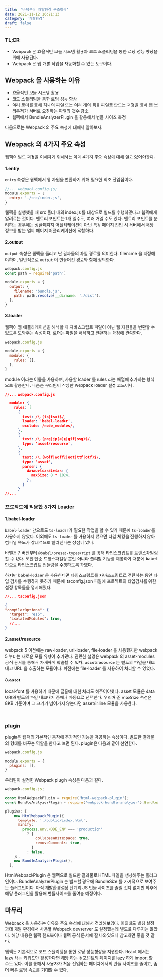 ```yaml
---
title: '바닥부터 개발환경 구축하기'
date: 2021-11-12 16:21:13
category: '개발환경'
draft: false
---
```


### TL;DR

- Webpack 은 효율적인 모듈 시스템 활용과 코드 스플리팅을 통한 로딩 성능 향상을 위해 사용된다.
- Webpack 은 웹 개발 작업을 자동화할 수 있는 도구이다.

## Webpack 을 사용하는 이유

- 효율적인 모듈 시스템 활용
- 코드 스플리팅을 통한 로딩 성능 향상
- 여러 로더를 통해 하나의 파일 또는 여러 개의 묶음 파일로 만드는 과정을 통해 웹 브라우저가 서버로 요청하는 파일의 갯수 감소
- 웹팩에서 BundleAnalyzerPlugin 을 활용해서 번들 사이즈 측정

다음으로는 Webpack 의 주요 속성에 대해서 알아보자.

## Webpack 의 4가지 주요 속성

웹팩의 빌드 과정을 이해하기 위해서는 아래 4가지 주요 속성에 대해 알고 있어야한다.

#### 1.entry

`entry` 속성은 웹팩에서 웹 자원을 변환하기 위해 필요한 최초 진입점이다.

```js
//... webpack.config.js;
module.exports = {
  entry: './src/index.js',
}
```

웹팩을 실행했을 때 src 폴더 내의 index.js 를 대상으로 빌드를 수행하겠다고 웹팩에게 알려주는 것이다. 엔트리 포인트는 1개 일수도, 여러 개일 수도 있다. 엔트리 포인트를 분리하는 경우에는 싱글페이지 어플리케이션이 아닌 특정 페이지 진입 시 서버에서 해당 정보를 받는 멀티 페이지 어플리케이션에 적합하다.

#### 2.output

`output` 속성은 웹팩을 돌리고 난 결과물의 파일 경로를 의미한다.
filename 을 지정해야하며, 일반적으로 `output` 이 만들어진 경로와 함께 정의한다.

```jsx
webpack.config.js
const path = require('path')

module.exports = {
  output: {
    filename: 'bundle.js',
    path: path.resolve(__dirname, './dist'),
  },
}
```

#### 3.loader

웹팩이 웹 애플리케이션을 해석할 때 자바스크립트 파일이 아닌 웹 자원들을 변환할 수 있도록 도와주는 속성이다. 로더는 파일을 해석하고 변환하는 과정에 관여한다.

```js
webpack.config.js

module.exports = {
  module: {
    rules: [],
  },
}
```

module 이라는 이름을 사용하며, 사용할 loader 를 rules 라는 배열에 추가하는 형식으로 활용한다.
다음은 우리팀이 작성한 webpack loader 설정 코드이다.

```json
//... webpack.config.js

  module: {
    rules: [
      {
        test: /\.(ts|tsx)$/,
        loader: 'babel-loader',
        exclude: /node_modules/,
      },
      {
        test: /\.(png|jp(e)g|gif|svg)$/,
        type: 'asset/resource',
      },
      {
        test: /\.(woff|woff2|eot|ttf|otf)$/,
        type: 'asset',
        parser: {
          dataUrlCondition: {
            maxSize: 8 * 1024,
          },
        }
      }
//...
```

### 프로젝트에 적용한 3가지 Loader

#### 1.babel-loader

`babel-loader` 만으로도 `ts-loader`가 필요한 작업을 할 수 있기 때문에 `ts-loader`를 사용하지 않았다. 이외에도 `ts-loader` 를 사용하지 않으면 타입 체킹을 진행하지 않아 컴파일 속도가 상대적으로 빨라진다는 장점이 있다.

바벨은 7 버전부터 `@babel/preset-typescript` 를 통해 타입스크립트를 트랜스파일링 할 수 있다.
또한 단순 트랜스파일링 뿐만 아니라 폴리필 기능을 제공하기 때문에 babel 만으로 타입스크립트 번들링을 수행하도록 하였다.

하지만 babel-lodaer 을 사용한다면 타입스크립트를 자바스크립트로 전환하는 동안 타입 검사를 수행하지 못하기 때문에, tsconfig.json 파일에 프로젝트의 타입검사를 위한 설정 항목들을 명시해줬다.
<br/>

```json
//... tsconfig.json

{
"compilerOptions": {
  "target": "es5",
  "isolatedModules": true,
  //...
}
```

#### 2.asset/resource

webpack 5 이전에는 raw-loader, url-loader, file-loader 를 사용했지만 webpack 5 부터는 새로운 모듈 유형이
추가됐다. 관련한 설명은 webpack 의 asset-modules 공식 문서를 통해서 자세하게 학습할 수 있다. asset/resource 는 별도의 파일을 내보내고 URL 을 추출하는 모듈이다. 이전에는 file-loader 를 사용하여 처리할 수 있었다.

#### 3.asset

local-font 를 사용하기 때문에 글꼴에 대한 처리도 해주어야했다.
asset 모듈은 data URI와 별도의 파일 내보내기 중에서 자동으로 선택한다.
우리가 준 maxSize 속성은 8KB 기준이며 그 크기가 넘어가지 않는다면 asset/inline 모듈을 사용한다.

<br>

### plugin

plugin은 웹팩의 기본적인 동작에 추가적인 기능을 제공하는 속성이다. 빌드한 결과물의 형태를 바꾸는 역할을 한다고 보면 된다.
plugin은 다음과 같이 선언한다.

```js
webpack.config.js

module.exports = {
  plugins: [],
}
```

우리팀이 설정한 Webpack plugin 속성은 다음과 같다.

```js
webpack.config.js;

const HtmlWebpackPlugin = require('html-webpack-plugin');
const BundleAnalyzerPlugin = require('webpack-bundle-analyzer').BundleAnalyzerPlugin;

plugins: [
    new HtmlWebpackPlugin({
      template: './public/index.html',
      minify:
        process.env.NODE_ENV === 'production'
          ? {
              collapseWhitespace: true,
              removeComments: true,
            }
          : false,
    }),
    new BundleAnalyzerPlugin(),
  ],
```

HtmlWebpackPlugin 은 웹팩으로 빌드한 결과물로 HTML 파일을 생성해주는 플러그인이다. BundleAnalyzerPlugin 는 빌드할 경우에 BundleSize 를 가시적으로 보여주는 플러그인이다. 아직 개발환경설정 단계라 JS 번들 사이즈를 줄일 것이 없지만 이후에 해당 플러그인을 활용해 번들사이즈를 줄여볼 예정이다.

## 마무리

Webpack 을 사용하는 이유와 주요 속성에 대해서 정리해보았다. 이외에도 별칭 설정과데 개발 환경에서 사용할 Webpack devserver 도 설정했는데 별도로 다루지는 않았다. 해당 내용은 웹팩 핸드북이나 웹팩 공식 문서에 잘 나와있으니 참고하면 좋을 것 같다.

웹팩은 기본적으로 코드 스플리팅을 통한 로딩 성능향상을 지원한다. React 에서는 lazy 라는 키워드만 활용한다면 해당 하는 컴포넌트와 페이지를 lazy 하게 import 할 수도 있다. 이를 통해서 사용자가 처음 진입하는 페이지에서의 번들 사이즈를 줄이고, 좀 더 빠른 로딩 속도를 기대할 수 있다.
